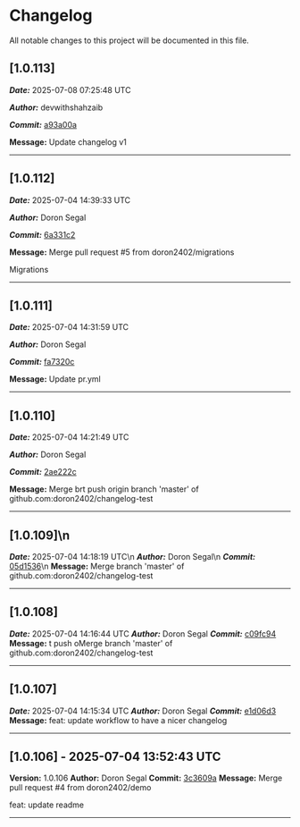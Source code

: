 # Changelog

All notable changes to this project will be documented in this file.

## [1.0.113]
***Date:*** 2025-07-08 07:25:48 UTC

***Author:*** devwithshahzaib

***Commit:*** [a93a00a](https://github.com/devwithshahzaib/changelog-testing/commit/a93a00a765909b7aa42ecfa513d56db1f15b959d)

**Message:** Update changelog v1
___


## [1.0.112]
***Date:*** 2025-07-04 14:39:33 UTC

***Author:*** Doron Segal

***Commit:*** [6a331c2](https://github.com/doron2402/changelog-test/commit/6a331c2eadfda85ed7a03c98d50b6017870ebbb1)

**Message:** Merge pull request #5 from doron2402/migrations

Migrations
___


## [1.0.111]
***Date:*** 2025-07-04 14:31:59 UTC

***Author:*** Doron Segal

***Commit:*** [fa7320c](https://github.com/doron2402/changelog-test/commit/fa7320ce9ae6552a338464c883211563f3cee993)

**Message:** Update pr.yml
___


## [1.0.110]
***Date:*** 2025-07-04 14:21:49 UTC

***Author:*** Doron Segal

***Commit:*** [2ae222c](https://github.com/doron2402/changelog-test/commit/2ae222c70f56f6d8f7104c8d7b05fde7f9943c7b)

**Message:** Merge brt push origin branch 'master' of github.com:doron2402/changelog-test
___


## [1.0.109]\n
***Date:*** 2025-07-04 14:18:19 UTC\n
***Author:*** Doron Segal\n
***Commit:*** [05d1536](https://github.com/doron2402/changelog-test/commit/05d153654e877646701c869b5f4b9eec5dee4d6f)\n
**Message:** Merge branch 'master' of github.com:doron2402/changelog-test
___


## [1.0.108]
***Date:*** 2025-07-04 14:16:44 UTC
***Author:*** Doron Segal
***Commit:*** [c09fc94](https://github.com/doron2402/changelog-test/commit/c09fc944ae32d9646665777d480549b2d72f19e6)
**Message:** t push oMerge branch 'master' of github.com:doron2402/changelog-test
___


## [1.0.107]
***Date:*** 2025-07-04 14:15:34 UTC
***Author:*** Doron Segal
***Commit:*** [e1d06d3](https://github.com/doron2402/changelog-test/commit/e1d06d301ecac6e502f9d12416645c03dfc1d8e9)
**Message:** feat: update workflow to have a nicer changelog
___


## [1.0.106] - 2025-07-04 13:52:43 UTC

**Version:** 1.0.106
**Author:** Doron Segal
**Commit:** [3c3609a](https://github.com/doron2402/changelog-test/commit/3c3609af6f7dbacf1867da9ea092817850dfcca9)
**Message:** Merge pull request #4 from doron2402/demo

feat: update readme
___


